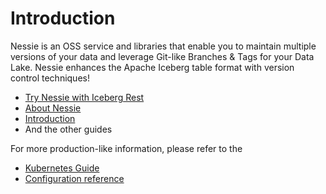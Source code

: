 # Introduction

Nessie is an OSS service and libraries that enable you to maintain multiple versions 
of your data and leverage Git-like Branches & Tags for your Data Lake. Nessie enhances the 
Apache Iceberg table format with version control techniques!

* [Try Nessie with Iceberg Rest](./try-nessie.md)
* [About Nessie](./about.md)
* [Introduction](./introduction.md)
* And the other guides

For more production-like information, please refer to the

* [Kubernetes Guide](./kubernetes.md)
* [Configuration reference](../nessie-latest/index.md)
